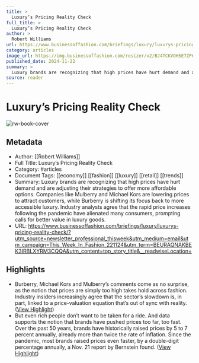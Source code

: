 ```yaml
---
title: >
  Luxury’s Pricing Reality Check
full_title: >
  Luxury’s Pricing Reality Check
author: >
  Robert Williams
url: https://www.businessoffashion.com/briefings/luxury/luxurys-pricing-reality-check/?utm_source=newsletter_professional_thisweek&utm_medium=email&utm_campaign=This_Week_In_Fashion_221124&utm_term=BEURAQNAKBEK3IRBLXYRM3CQQA&utm_content=top_story_title&__readwiseLocation=
category: articles
image_url: https://img.businessoffashion.com/resizer/v2/BJ4TCKVOH5E7ZP6LGD4L2SZJFA.jpg?smart=true&auth=72c105769461af6b5c1bef0e409a50b8272f9f93c405596048076920b0c6734d&width=1200&height=630
published_date: 2024-11-22
summary: >
  Luxury brands are recognizing that high prices have hurt demand and are adjusting their strategies to offer more affordable options. Companies like Mulberry and Michael Kors are lowering prices to attract customers, while Burberry is shifting its focus back to more accessible luxury. Industry analysts agree that the rapid price increases following the pandemic have alienated many consumers, prompting calls for better value in luxury goods.
source: reader
---
```

# Luxury’s Pricing Reality Check

![rw-book-cover](https://img.businessoffashion.com/resizer/v2/BJ4TCKVOH5E7ZP6LGD4L2SZJFA.jpg?smart=true&auth=72c105769461af6b5c1bef0e409a50b8272f9f93c405596048076920b0c6734d&width=1200&height=630)

## Metadata
- Author: [[Robert Williams]]
- Full Title: Luxury’s Pricing Reality Check
- Category: #articles
- Document Tags: [[economy]] [[fashion]] [[luxury]] [[retail]] [[trends]] 
- Summary: Luxury brands are recognizing that high prices have hurt demand and are adjusting their strategies to offer more affordable options. Companies like Mulberry and Michael Kors are lowering prices to attract customers, while Burberry is shifting its focus back to more accessible luxury. Industry analysts agree that the rapid price increases following the pandemic have alienated many consumers, prompting calls for better value in luxury goods.
- URL: https://www.businessoffashion.com/briefings/luxury/luxurys-pricing-reality-check/?utm_source=newsletter_professional_thisweek&utm_medium=email&utm_campaign=This_Week_In_Fashion_221124&utm_term=BEURAQNAKBEK3IRBLXYRM3CQQA&utm_content=top_story_title&__readwiseLocation=

## Highlights
- Burberry, Michael Kors and Mulberry’s comments come as no surprise, as the notion that prices are simply too high takes hold across fashion. Industry insiders increasingly agree that the sector’s slowdown is, in part, linked to a price-valuation equation that’s out of sync with reality. ([View Highlight](https://read.readwise.io/read/01jdky4d77ky7p7hmhfvjkzba4))
- But even rich people don’t want to be taken for a ride. And data supports the notion that brands have pushed prices too far, too fast. Over the past 50 years, brands have historically raised prices by 5 to 7 percent annually, already more than twice the rate of inflation. Since the pandemic, most brands raised prices even faster, by a double-digit percentage annually, a Nov. 21 report by Bernstein found. ([View Highlight](https://read.readwise.io/read/01jdky4yxemw82krraq9nbzx8w))


